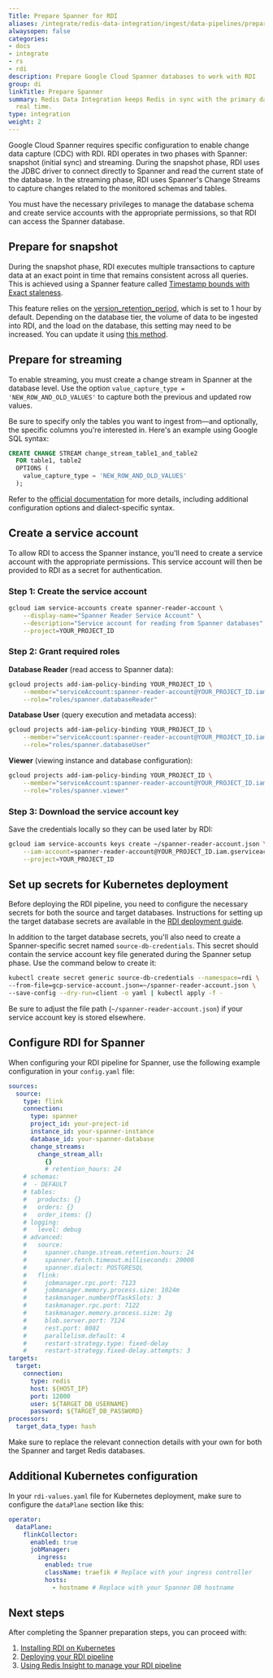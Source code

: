 ```yaml
---
Title: Prepare Spanner for RDI
aliases: /integrate/redis-data-integration/ingest/data-pipelines/prepare-dbs/spanner/
alwaysopen: false
categories:
- docs
- integrate
- rs
- rdi
description: Prepare Google Cloud Spanner databases to work with RDI
group: di
linkTitle: Prepare Spanner
summary: Redis Data Integration keeps Redis in sync with the primary database in near
  real time.
type: integration
weight: 2
---
```


Google Cloud Spanner requires specific configuration to enable change data capture (CDC) with RDI. 
RDI operates in two phases with Spanner: snapshot (initial sync) and streaming. During the snapshot 
phase, RDI uses the JDBC driver to connect directly to Spanner and read the current state of the 
database. In the streaming phase, RDI uses Spanner's Change Streams to capture changes related to 
the monitored schemas and tables.

You must have the necessary privileges to manage the database schema and create service accounts 
with the appropriate permissions, so that RDI can access the Spanner database.

## Prepare for snapshot

During the snapshot phase, RDI executes multiple transactions to capture data at an exact point 
in time that remains consistent across all queries. This is achieved using a Spanner feature called 
[Timestamp bounds with Exact staleness](https://cloud.google.com/spanner/docs/timestamp-bounds#exact_staleness). 

This feature relies on the 
[version_retention_period](https://cloud.google.com/spanner/docs/reference/rest/v1/projects.instances.databases#Database.FIELDS.version_retention_period), 
which is set to 1 hour by default. Depending on the database tier, the volume of data to be 
ingested into RDI, and the load on the database, this setting may need to be increased. You can 
update it using [this method](https://cloud.google.com/spanner/docs/use-pitr#set-period).

## Prepare for streaming

To enable streaming, you must create a change stream in Spanner at the database level. Use the 
option `value_capture_type = 'NEW_ROW_AND_OLD_VALUES'` to capture both the previous and updated 
row values.

Be sure to specify only the tables you want to ingest from—and optionally, the specific columns 
you're interested in. Here's an example using Google SQL syntax:

```sql
CREATE CHANGE STREAM change_stream_table1_and_table2
  FOR table1, table2
  OPTIONS (
    value_capture_type = 'NEW_ROW_AND_OLD_VALUES'
  );
```

Refer to the [official documentation](https://cloud.google.com/spanner/docs/change-streams/manage#googlesql) 
for more details, including additional configuration options and dialect-specific syntax.

## Create a service account

To allow RDI to access the Spanner instance, you'll need to create a service account with the 
appropriate permissions. This service account will then be provided to RDI as a secret for 
authentication.

### Step 1: Create the service account

```bash
gcloud iam service-accounts create spanner-reader-account \
    --display-name="Spanner Reader Service Account" \
    --description="Service account for reading from Spanner databases" \
    --project=YOUR_PROJECT_ID
```

### Step 2: Grant required roles

**Database Reader** (read access to Spanner data):

```bash
gcloud projects add-iam-policy-binding YOUR_PROJECT_ID \
    --member="serviceAccount:spanner-reader-account@YOUR_PROJECT_ID.iam.gserviceaccount.com" \
    --role="roles/spanner.databaseReader"
```

**Database User** (query execution and metadata access):

```bash
gcloud projects add-iam-policy-binding YOUR_PROJECT_ID \
    --member="serviceAccount:spanner-reader-account@YOUR_PROJECT_ID.iam.gserviceaccount.com" \
    --role="roles/spanner.databaseUser"
```

**Viewer** (viewing instance and database configuration):

```bash
gcloud projects add-iam-policy-binding YOUR_PROJECT_ID \
    --member="serviceAccount:spanner-reader-account@YOUR_PROJECT_ID.iam.gserviceaccount.com" \
    --role="roles/spanner.viewer"
```

### Step 3: Download the service account key

Save the credentials locally so they can be used later by RDI:

```bash
gcloud iam service-accounts keys create ~/spanner-reader-account.json \
    --iam-account=spanner-reader-account@YOUR_PROJECT_ID.iam.gserviceaccount.com \
    --project=YOUR_PROJECT_ID
```

## Set up secrets for Kubernetes deployment

Before deploying the RDI pipeline, you need to configure the necessary secrets for both the source 
and target databases. Instructions for setting up the target database secrets are available in the 
[RDI deployment guide](/integrate/redis-data-integration/data-pipelines/deploy#set-secrets-for-k8shelm-deployment-using-kubectl-command).

In addition to the target database secrets, you'll also need to create a Spanner-specific secret 
named `source-db-credentials`. This secret should contain the service account key file generated 
during the Spanner setup phase. Use the command below to create it:

```bash
kubectl create secret generic source-db-credentials --namespace=rdi \
--from-file=gcp-service-account.json=~/spanner-reader-account.json \
--save-config --dry-run=client -o yaml | kubectl apply -f -
```

Be sure to adjust the file path (`~/spanner-reader-account.json`) if your service account key is 
stored elsewhere.

## Configure RDI for Spanner

When configuring your RDI pipeline for Spanner, use the following example configuration in your 
`config.yaml` file:

```yaml
sources:
  source:
    type: flink
    connection:
      type: spanner
      project_id: your-project-id
      instance_id: your-spanner-instance
      database_id: your-spanner-database
      change_streams:
        change_stream_all:
          {}
          # retention_hours: 24
    # schemas:
    #  - DEFAULT
    # tables:
    #   products: {}
    #   orders: {}
    #   order_items: {}
    # logging:
    #   level: debug
    # advanced:
    #   source:
    #     spanner.change.stream.retention.hours: 24
    #     spanner.fetch.timeout.milliseconds: 20000
    #     spanner.dialect: POSTGRESQL
    #   flink:
    #     jobmanager.rpc.port: 7123
    #     jobmanager.memory.process.size: 1024m
    #     taskmanager.numberOfTaskSlots: 3
    #     taskmanager.rpc.port: 7122
    #     taskmanager.memory.process.size: 2g
    #     blob.server.port: 7124
    #     rest.port: 8082
    #     parallelism.default: 4
    #     restart-strategy.type: fixed-delay
    #     restart-strategy.fixed-delay.attempts: 3
targets:
  target:
    connection:
      type: redis
      host: ${HOST_IP}
      port: 12000
      user: ${TARGET_DB_USERNAME}
      password: ${TARGET_DB_PASSWORD}
processors:
  target_data_type: hash
```

Make sure to replace the relevant connection details with your own for both the Spanner and target 
Redis databases.

## Additional Kubernetes configuration

In your `rdi-values.yaml` file for Kubernetes deployment, make sure to configure the `dataPlane` 
section like this:

```yaml
operator:
  dataPlane:
    flinkCollector:
      enabled: true
      jobManager:
        ingress:
          enabled: true
          className: traefik # Replace with your ingress controller
          hosts:
            - hostname # Replace with your Spanner DB hostname
```

## Next steps

After completing the Spanner preparation steps, you can proceed with:

1. [Installing RDI on Kubernetes](/integrate/redis-data-integration/installation/install-k8s)
2. [Deploying your RDI pipeline](/integrate/redis-data-integration/data-pipelines/deploy")
3. [Using Redis Insight to manage your RDI pipeline](/develop/tools/insight/rdi-connector)
